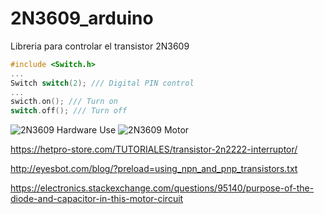 # 2N3609_arduino
Libreria para controlar el transistor 2N3609

```c++
#include <Switch.h>
...
Switch switch(2); /// Digital PIN control
...
swicth.on(); /// Turn on
switch.off(); /// Turn off
```

![2N3609 Hardware Use](https://hetpro-store.com/TUTORIALES/wp-content/uploads/2015/03/Captura.jpg?x18372)
![2N3609 Motor](https://i.stack.imgur.com/FNMb1.png)

https://hetpro-store.com/TUTORIALES/transistor-2n2222-interruptor/

http://eyesbot.com/blog/?preload=using_npn_and_pnp_transistors.txt

https://electronics.stackexchange.com/questions/95140/purpose-of-the-diode-and-capacitor-in-this-motor-circuit
